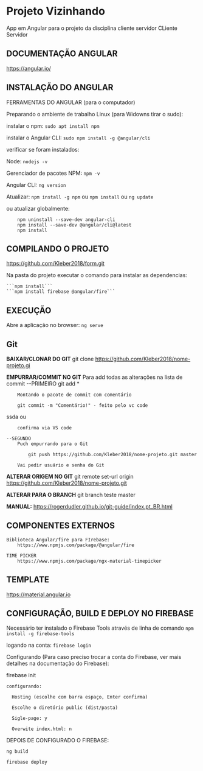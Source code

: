 # Projeto Vizinhando
App em Angular para o projeto da disciplina cliente servidor CLiente Servidor


## DOCUMENTAÇÃO ANGULAR
https://angular.io/


## INSTALAÇÃO DO ANGULAR

FERRAMENTAS DO ANGULAR (para o computador)

Preparando o ambiente de trabalho Linux (para Widowns tirar o sudo):

instalar o npm: ```sudo apt install npm```

instalar o Angular CLI: ```sudo npm install -g @angular/cli```

verificar se foram instalados: 

Node: ```nodejs -v```

Gerenciador de pacotes NPM: ```npm -v```

Angular CLI: ```ng version```


Atualizar: 
    ```npm install -g npm```
ou 
    ```npm install```
ou
    ```ng update```

ou atualizar globalmente:
```
    npm uninstall --save-dev angular-cli
    npm install --save-dev @angular/cli@latest
    npm install
```

## COMPILANDO O PROJETO

https://github.com/Kleber2018/form.git

Na pasta do projeto executar o comando para instalar as dependencias:

    ```npm install```
    ```npm install firebase @angular/fire```
 
## EXECUÇÃO

Abre a aplicação no browser:
```ng serve```


## Git
    
**BAIXAR/CLONAR DO GIT**
    git clone https://github.com/Kleber2018/nome-projeto.gi

**EMPURRAR/COMMIT NO GIT**
Para add todas as alterações na lista de commit
    --PRIMEIRO
        git add *

        Montando o pacote de commit com comentário

        git commit -m "Comentário!" - feito pelo vc code



ssda
        ou

        confirma via VS code

    --SEGUNDO
        Puch empurrando para o Git

            git push https://github.com/Kleber2018/nome-projeto.git master

        Vai pedir usuário e senha do Git

**ALTERAR ORIGEM NO GIT**
    git remote set-url origin https://github.com/Kleber2018/nome-projeto.git

**ALTERAR PARA O BRANCH**
    git branch teste master

**MANUAL:**
    https://rogerdudler.github.io/git-guide/index.pt_BR.html


## COMPONENTES EXTERNOS

    Biblioteca Angular/fire para FIrebase:
        https://www.npmjs.com/package/@angular/fire

    TIME PICKER
    	https://www.npmjs.com/package/ngx-material-timepicker
 
 ## TEMPLATE

https://material.angular.io


 ## CONFIGURAÇÃO, BUILD E DEPLOY NO FIREBASE

Necessário ter instalado o Firebase Tools através de linha de comando
```npm install -g firebase-tools```

logando na conta:
    ```firebase login```

Configurando (Para caso preciso trocar a conta do Firebase, ver mais detalhes na documentação do Firebase):

  firebase init

    configurando:

      Hosting (escolhe com barra espaço, Enter confirma)

      Escolhe o diretório public (dist/pasta)

      Sigle-page: y

      Overwite index.html: n


DEPOIS DE CONFIGURADO O FIREBASE:

  ```ng build```

  ```firebase deploy```

